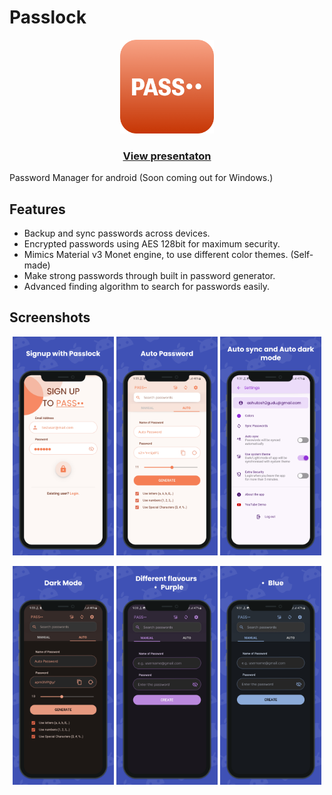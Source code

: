 # Passlock
<p align="center">
    <img src="./assets/pass.png" height="150px" width="150px" />
</p>


<h3 align="center">
    <a href="https://www.youtube.com/watch?v=EOkMDc5mZWI">
        View presentaton
    </a>
</h3>
Password Manager for android (Soon coming out for Windows.)

## Features
* Backup and sync passwords across devices.
* Encrypted passwords using AES 128bit for maximum security.
* Mimics Material v3 Monet engine, to use different color themes. (Self-made)
* Make strong passwords through built in password generator.
* Advanced finding algorithm to search for passwords easily.

## Screenshots

<p align="center">
    <img src="./screenshots/1.png" 
    height = "350px"/>
    <img src="./screenshots/2.png"
    height = "350px"/>
    <img src="./screenshots/4.png"
    height = "350px"/>
</p>
<p align="center">
    <img src="./screenshots/5.png"
    height = "350px"/>
    <img src="./screenshots/6.png"
    height = "350px"/>
    <img src="./screenshots/7.png"
    height = "350px"/>
</p>
